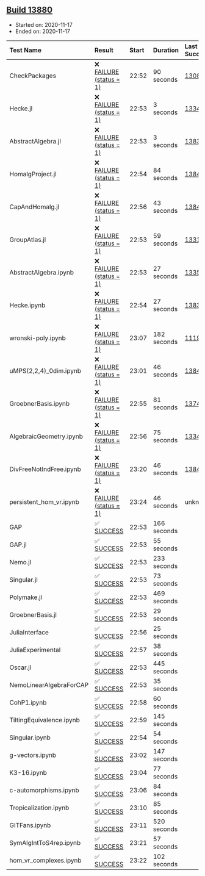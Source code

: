 ## [Build 13880](https://oscarci.mathematik.uni-kl.de/job/oscar/13880/)

* Started on: 2020-11-17
* Ended on: 2020-11-17

| Test Name    | Result | Start | Duration | Last Success | First Failure |
|:-------------|:-------|:------|:---------|:-------------|:--------------|
| CheckPackages | ❌ [FAILURE (status = 1)](https://oscarci.mathematik.uni-kl.de/job/oscar/13880/artifact/logs/build-13880/CheckPackages.log) | 22:52 | 90 seconds | [13085](https://oscarci.mathematik.uni-kl.de/job/oscar/13085/) | [13086](https://oscarci.mathematik.uni-kl.de/job/oscar/13086/) |
| Hecke.jl | ❌ [FAILURE (status = 1)](https://oscarci.mathematik.uni-kl.de/job/oscar/13880/artifact/logs/build-13880/Hecke.jl.log) | 22:53 | 3 seconds | [13341](https://oscarci.mathematik.uni-kl.de/job/oscar/13341/) | [13342](https://oscarci.mathematik.uni-kl.de/job/oscar/13342/) |
| AbstractAlgebra.jl | ❌ [FAILURE (status = 1)](https://oscarci.mathematik.uni-kl.de/job/oscar/13880/artifact/logs/build-13880/AbstractAlgebra.jl.log) | 22:53 | 3 seconds | [13837](https://oscarci.mathematik.uni-kl.de/job/oscar/13837/) | [13838](https://oscarci.mathematik.uni-kl.de/job/oscar/13838/) |
| HomalgProject.jl | ❌ [FAILURE (status = 1)](https://oscarci.mathematik.uni-kl.de/job/oscar/13880/artifact/logs/build-13880/HomalgProject.jl.log) | 22:54 | 84 seconds | [13845](https://oscarci.mathematik.uni-kl.de/job/oscar/13845/) | [13846](https://oscarci.mathematik.uni-kl.de/job/oscar/13846/) |
| CapAndHomalg.jl | ❌ [FAILURE (status = 1)](https://oscarci.mathematik.uni-kl.de/job/oscar/13880/artifact/logs/build-13880/CapAndHomalg.jl.log) | 22:56 | 43 seconds | [13845](https://oscarci.mathematik.uni-kl.de/job/oscar/13845/) | [13846](https://oscarci.mathematik.uni-kl.de/job/oscar/13846/) |
| GroupAtlas.jl | ❌ [FAILURE (status = 1)](https://oscarci.mathematik.uni-kl.de/job/oscar/13880/artifact/logs/build-13880/GroupAtlas.jl.log) | 22:53 | 59 seconds | [13311](https://oscarci.mathematik.uni-kl.de/job/oscar/13311/) | [13312](https://oscarci.mathematik.uni-kl.de/job/oscar/13312/) |
| AbstractAlgebra.ipynb | ❌ [FAILURE (status = 1)](https://oscarci.mathematik.uni-kl.de/job/oscar/13880/artifact/logs/build-13880/AbstractAlgebra.ipynb.log) | 22:53 | 27 seconds | [13355](https://oscarci.mathematik.uni-kl.de/job/oscar/13355/) | [13356](https://oscarci.mathematik.uni-kl.de/job/oscar/13356/) |
| Hecke.ipynb | ❌ [FAILURE (status = 1)](https://oscarci.mathematik.uni-kl.de/job/oscar/13880/artifact/logs/build-13880/Hecke.ipynb.log) | 22:54 | 27 seconds | [13837](https://oscarci.mathematik.uni-kl.de/job/oscar/13837/) | [13838](https://oscarci.mathematik.uni-kl.de/job/oscar/13838/) |
| wronski-poly.ipynb | ❌ [FAILURE (status = 1)](https://oscarci.mathematik.uni-kl.de/job/oscar/13880/artifact/logs/build-13880/wronski-poly.ipynb.log) | 23:07 | 182 seconds | [11192](https://oscarci.mathematik.uni-kl.de/job/oscar/11192/) | [11193](https://oscarci.mathematik.uni-kl.de/job/oscar/11193/) |
| uMPS(2,2,4)_0dim.ipynb | ❌ [FAILURE (status = 1)](https://oscarci.mathematik.uni-kl.de/job/oscar/13880/artifact/logs/build-13880/uMPS-2-2-4-_0dim.ipynb.log) | 23:01 | 46 seconds | [13841](https://oscarci.mathematik.uni-kl.de/job/oscar/13841/) | [13842](https://oscarci.mathematik.uni-kl.de/job/oscar/13842/) |
| GroebnerBasis.ipynb | ❌ [FAILURE (status = 1)](https://oscarci.mathematik.uni-kl.de/job/oscar/13880/artifact/logs/build-13880/GroebnerBasis.ipynb.log) | 22:55 | 81 seconds | [13748](https://oscarci.mathematik.uni-kl.de/job/oscar/13748/) | [13749](https://oscarci.mathematik.uni-kl.de/job/oscar/13749/) |
| AlgebraicGeometry.ipynb | ❌ [FAILURE (status = 1)](https://oscarci.mathematik.uni-kl.de/job/oscar/13880/artifact/logs/build-13880/AlgebraicGeometry.ipynb.log) | 22:56 | 75 seconds | [13341](https://oscarci.mathematik.uni-kl.de/job/oscar/13341/) | [13342](https://oscarci.mathematik.uni-kl.de/job/oscar/13342/) |
| DivFreeNotIndFree.ipynb | ❌ [FAILURE (status = 1)](https://oscarci.mathematik.uni-kl.de/job/oscar/13880/artifact/logs/build-13880/DivFreeNotIndFree.ipynb.log) | 23:20 | 46 seconds | [13845](https://oscarci.mathematik.uni-kl.de/job/oscar/13845/) | [13846](https://oscarci.mathematik.uni-kl.de/job/oscar/13846/) |
| persistent_hom_vr.ipynb | ❌ [FAILURE (status = 1)](https://oscarci.mathematik.uni-kl.de/job/oscar/13880/artifact/logs/build-13880/persistent_hom_vr.ipynb.log) | 23:24 | 46 seconds | unknown | unknown |
| GAP | ✅ [SUCCESS](https://oscarci.mathematik.uni-kl.de/job/oscar/13880/artifact/logs/build-13880/GAP.log) | 22:53 | 166 seconds |  |  |
| GAP.jl | ✅ [SUCCESS](https://oscarci.mathematik.uni-kl.de/job/oscar/13880/artifact/logs/build-13880/GAP.jl.log) | 22:53 | 55 seconds |  |  |
| Nemo.jl | ✅ [SUCCESS](https://oscarci.mathematik.uni-kl.de/job/oscar/13880/artifact/logs/build-13880/Nemo.jl.log) | 22:53 | 233 seconds |  |  |
| Singular.jl | ✅ [SUCCESS](https://oscarci.mathematik.uni-kl.de/job/oscar/13880/artifact/logs/build-13880/Singular.jl.log) | 22:53 | 73 seconds |  |  |
| Polymake.jl | ✅ [SUCCESS](https://oscarci.mathematik.uni-kl.de/job/oscar/13880/artifact/logs/build-13880/Polymake.jl.log) | 22:53 | 469 seconds |  |  |
| GroebnerBasis.jl | ✅ [SUCCESS](https://oscarci.mathematik.uni-kl.de/job/oscar/13880/artifact/logs/build-13880/GroebnerBasis.jl.log) | 22:53 | 29 seconds |  |  |
| JuliaInterface | ✅ [SUCCESS](https://oscarci.mathematik.uni-kl.de/job/oscar/13880/artifact/logs/build-13880/JuliaInterface.log) | 22:56 | 25 seconds |  |  |
| JuliaExperimental | ✅ [SUCCESS](https://oscarci.mathematik.uni-kl.de/job/oscar/13880/artifact/logs/build-13880/JuliaExperimental.log) | 22:57 | 38 seconds |  |  |
| Oscar.jl | ✅ [SUCCESS](https://oscarci.mathematik.uni-kl.de/job/oscar/13880/artifact/logs/build-13880/Oscar.jl.log) | 22:53 | 445 seconds |  |  |
| NemoLinearAlgebraForCAP | ✅ [SUCCESS](https://oscarci.mathematik.uni-kl.de/job/oscar/13880/artifact/logs/build-13880/NemoLinearAlgebraForCAP.log) | 22:53 | 35 seconds |  |  |
| CohP1.ipynb | ✅ [SUCCESS](https://oscarci.mathematik.uni-kl.de/job/oscar/13880/artifact/logs/build-13880/CohP1.ipynb.log) | 22:58 | 60 seconds |  |  |
| TiltingEquivalence.ipynb | ✅ [SUCCESS](https://oscarci.mathematik.uni-kl.de/job/oscar/13880/artifact/logs/build-13880/TiltingEquivalence.ipynb.log) | 22:59 | 145 seconds |  |  |
| Singular.ipynb | ✅ [SUCCESS](https://oscarci.mathematik.uni-kl.de/job/oscar/13880/artifact/logs/build-13880/Singular.ipynb.log) | 22:54 | 54 seconds |  |  |
| g-vectors.ipynb | ✅ [SUCCESS](https://oscarci.mathematik.uni-kl.de/job/oscar/13880/artifact/logs/build-13880/g-vectors.ipynb.log) | 23:02 | 147 seconds |  |  |
| K3-16.ipynb | ✅ [SUCCESS](https://oscarci.mathematik.uni-kl.de/job/oscar/13880/artifact/logs/build-13880/K3-16.ipynb.log) | 23:04 | 77 seconds |  |  |
| c-automorphisms.ipynb | ✅ [SUCCESS](https://oscarci.mathematik.uni-kl.de/job/oscar/13880/artifact/logs/build-13880/c-automorphisms.ipynb.log) | 23:06 | 84 seconds |  |  |
| Tropicalization.ipynb | ✅ [SUCCESS](https://oscarci.mathematik.uni-kl.de/job/oscar/13880/artifact/logs/build-13880/Tropicalization.ipynb.log) | 23:10 | 85 seconds |  |  |
| GITFans.ipynb | ✅ [SUCCESS](https://oscarci.mathematik.uni-kl.de/job/oscar/13880/artifact/logs/build-13880/GITFans.ipynb.log) | 23:11 | 520 seconds |  |  |
| SymAlgIntToS4rep.ipynb | ✅ [SUCCESS](https://oscarci.mathematik.uni-kl.de/job/oscar/13880/artifact/logs/build-13880/SymAlgIntToS4rep.ipynb.log) | 23:21 | 57 seconds |  |  |
| hom_vr_complexes.ipynb | ✅ [SUCCESS](https://oscarci.mathematik.uni-kl.de/job/oscar/13880/artifact/logs/build-13880/hom_vr_complexes.ipynb.log) | 23:22 | 102 seconds |  |  |
